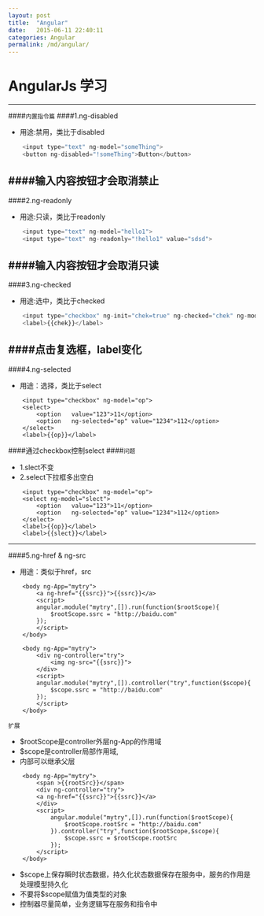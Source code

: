 ```yaml
---
layout: post
title:  "Angular"
date:   2015-06-11 22:40:11
categories: Angular
permalink: /md/angular/
---
```


AngularJs 学习
===
---
####`内置指令篇`
####1.ng-disabled
-  用途:禁用，类比于disabled
```javascript
	<input type="text" ng-model="someThing">
	<button ng-disabled="!someThing">Button</button>
```
####输入内容按钮才会取消禁止
---
####2.ng-readonly
- 用途:只读，类比于readonly
```javascript
	<input type="text" ng-model="hello1">
	<input type="text" ng-readonly="!hello1" value="sdsd">
```
####输入内容按钮才会取消只读
---
####3.ng-checked
- 用途:选中，类比于checked
```javascript
	<input type="checkbox" ng-init="chek=true" ng-checked="chek" ng-model="chek">
	<label>{{chek}}</label>
```
####点击复选框，label变化
---
####4.ng-selected
- 用途：选择，类比于select
```
	<input type="checkbox" ng-model="op">
	<select>
		<option   value="123">11</option>
		<option   ng-selected="op" value="1234">112</option>
	</select>
	<label>{{op}}</label>
```
####通过checkbox控制select
####`问题`
- 1.slect不变
- 2.select下拉框多出空白
```
	<input type="checkbox" ng-model="op">
	<select ng-model="slect">
		<option   value="123">11</option>
		<option   ng-selected="op" value="1234">112</option>
	</select>
	<label>{{op}}</label>
	<label>{{slect}}</label>
```
---
####5.ng-href & ng-src
- 用途：类似于href，src
```
	<body ng-App="mytry">
		<a ng-href="{{ssrc}}">{{ssrc}}</a>
		<script>
		angular.module("mytry",[]).run(function($rootScope){
			$rootScope.ssrc = "http://baidu.com"
		});
		</script>
	</body>
```
```
	<body ng-App="mytry">
		<div ng-controller="try">
			<img ng-src="{{ssrc}}">
		</div>
		<script>
		angular.module("mytry",[]).controller("try",function($scope){
			$scope.ssrc = "http://baidu.com"
		});
		</script>
	</body>
```
`扩展`
- $rootScope是controller外层ng-App的作用域
- $scope是controller局部作用域,
- 内部可以继承父层
```
	<body ng-App="mytry">
		<span >{{rootSrc}}</span>
		<div ng-controller="try">
		<a ng-href="{{ssrc}}">{{ssrc}}</a>
		</div>
		<script>
			angular.module("mytry",[]).run(function($rootScope){
				$rootScope.rootSrc = "http://baidu.com"
			}).controller("try",function($rootScope,$scope){
				$scope.ssrc = $rootScope.rootSrc
			});
		</script>
	</body>
```
- $scope上保存瞬时状态数据，持久化状态数据保存在服务中，服务的作用是处理模型持久化
- 不要将$scope赋值为值类型的对象
- 控制器尽量简单，业务逻辑写在服务和指令中

